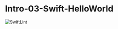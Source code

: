 # Intro-03-Swift-HelloWorld
[![SwiftLint](https://github.com/ICS4U-Programming-KevinC/Intro-03-Swift-HelloWorld/workflows/SwiftLint/badge.svg)](https://github.com/ICS4U-Programming-KevinC/Intro-03-Swift-HelloWorld/actions) 
